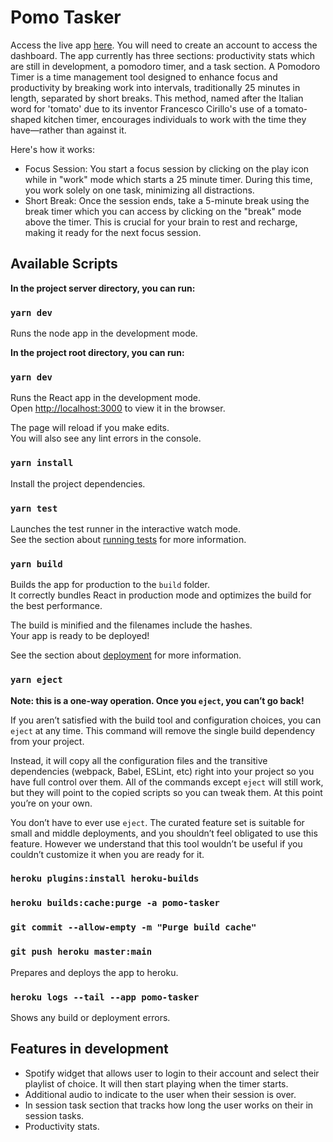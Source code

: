# Pomo Tasker

Access the live app [here](https://pomo-tasker-405fd1be4689.herokuapp.com/). You will need to create an account to access the dashboard. The app currently has three sections: productivity stats which are still in development, a pomodoro timer, and a task section. A Pomodoro Timer is a time management tool designed to enhance focus and productivity by breaking work into intervals, traditionally 25 minutes in length, separated by short breaks. This method, named after the Italian word for 'tomato' due to its inventor Francesco Cirillo's use of a tomato-shaped kitchen timer, encourages individuals to work with the time they have—rather than against it.

Here's how it works:

- Focus Session: You start a focus session by clicking on the play icon while in "work" mode which starts a 25 minute timer. During this time, you work solely on one task, minimizing all distractions.
- Short Break: Once the session ends, take a 5-minute break using the break timer which you can access by clicking on the "break" mode above the timer. This is crucial for your brain to rest and recharge, making it ready for the next focus session.

## Available Scripts

**In the project server directory, you can run:**

### `yarn dev`

Runs the node app in the development mode.

**In the project root directory, you can run:**

### `yarn dev`

Runs the React app in the development mode.\
Open [http://localhost:3000](http://localhost:3000) to view it in the browser.

The page will reload if you make edits.\
You will also see any lint errors in the console.

### `yarn install`

Install the project dependencies.

### `yarn test`

Launches the test runner in the interactive watch mode.\
See the section about [running tests](https://facebook.github.io/create-react-app/docs/running-tests) for more information.

### `yarn build`

Builds the app for production to the `build` folder.\
It correctly bundles React in production mode and optimizes the build for the best performance.

The build is minified and the filenames include the hashes.\
Your app is ready to be deployed!

See the section about [deployment](https://facebook.github.io/create-react-app/docs/deployment) for more information.

### `yarn eject`

**Note: this is a one-way operation. Once you `eject`, you can’t go back!**

If you aren’t satisfied with the build tool and configuration choices, you can `eject` at any time. This command will remove the single build dependency from your project.

Instead, it will copy all the configuration files and the transitive dependencies (webpack, Babel, ESLint, etc) right into your project so you have full control over them. All of the commands except `eject` will still work, but they will point to the copied scripts so you can tweak them. At this point you’re on your own.

You don’t have to ever use `eject`. The curated feature set is suitable for small and middle deployments, and you shouldn’t feel obligated to use this feature. However we understand that this tool wouldn’t be useful if you couldn’t customize it when you are ready for it.

### `heroku plugins:install heroku-builds`

### `heroku builds:cache:purge -a pomo-tasker`

### `git commit --allow-empty -m "Purge build cache"`

### `git push heroku master:main`

Prepares and deploys the app to heroku.

### `heroku logs --tail --app pomo-tasker`

Shows any build or deployment errors.

## Features in development

- Spotify widget that allows user to login to their account and select their playlist of choice. It will then start playing when the timer starts.
- Additional audio to indicate to the user when their session is over.
- In session task section that tracks how long the user works on their in session tasks.
- Productivity stats.
